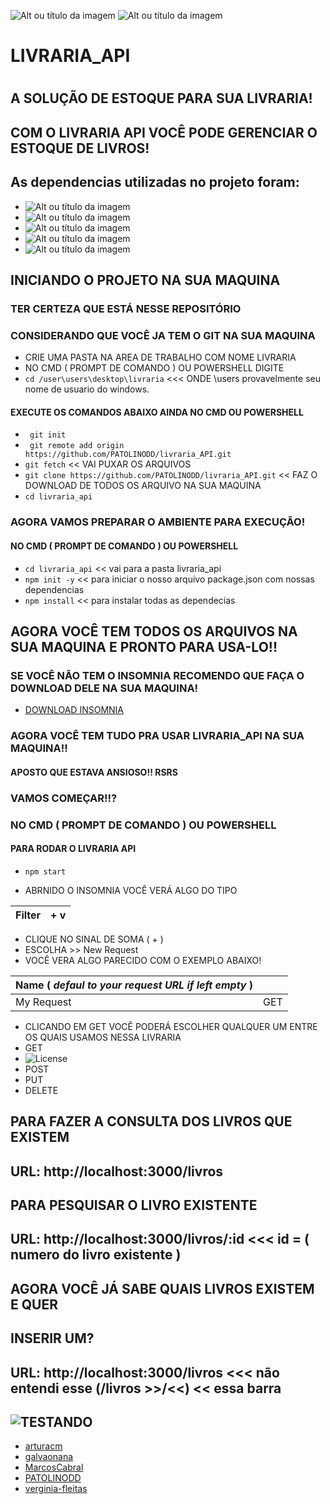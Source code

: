 ![Alt ou título da imagem](https://camo.githubusercontent.com/dfc69d704694f22168bea3d84584663777fa5301dcad5bbcb5459b336da8d554/68747470733a2f2f696d672e736869656c64732e696f2f62616467652f4e6f64652e6a732d3433383533443f7374796c653d666f722d7468652d6261646765266c6f676f3d6e6f64652e6a73266c6f676f436f6c6f723d7768697465)
![Alt ou título da imagem](https://img.shields.io/badge/JavaScript-323330?style=for-the-badge&logo=javascript&logoColor=F7DF1E)

# LIVRARIA_API 
#

## A SOLUÇÃO DE ESTOQUE PARA SUA LIVRARIA!
## COM O LIVRARIA API VOCÊ PODE GERENCIAR O ESTOQUE DE LIVROS!



## As dependencias utilizadas no projeto foram:
- ![Alt ou título da imagem](https://camo.githubusercontent.com/6f61ce982d7a61713d63c947148300012945bd4a4cafb8b9313e2426c5a1f273/68747470733a2f2f696d672e736869656c64732e696f2f62616467652f457870726573732e6a732d3430344435393f7374796c653d666f722d7468652d6261646765)
- ![Alt ou título da imagem](https://img.shields.io/badge/Nodemon-%20-green)
- ![Alt ou título da imagem](https://camo.githubusercontent.com/0a4aff6e255d17730282bc6b00ed6c73a3f09bca95365a4f5d73462106f8a789/68747470733a2f2f696d672e736869656c64732e696f2f7374617469632f76313f7374796c653d666f722d7468652d6261646765266d6573736167653d53657175656c697a6526636f6c6f723d323232323232266c6f676f3d53657175656c697a65266c6f676f436f6c6f723d353242304537266c6162656c3d)
- ![Alt ou título da imagem](https://camo.githubusercontent.com/932123bf240349f3785c02228b113b06299079e8740f480c767e8335fd6d752a/68747470733a2f2f696d672e736869656c64732e696f2f62616467652f53514c6974652d3037343035453f7374796c653d666f722d7468652d6261646765266c6f676f3d73716c697465266c6f676f436f6c6f723d7768697465)
- ![Alt ou título da imagem](https://img.shields.io/badge/Cors-%20-yellowgreen)

## INICIANDO O PROJETO NA SUA MAQUINA
### TER CERTEZA QUE ESTÁ NESSE REPOSITÓRIO
### CONSIDERANDO QUE VOCÊ JA TEM O GIT NA SUA MAQUINA
- CRIE UMA PASTA NA AREA DE TRABALHO COM NOME LIVRARIA
- NO CMD ( PROMPT DE COMANDO ) OU POWERSHELL DIGITE
- `cd /user\users\desktop\livraria` <<< ONDE \users provavelmente seu nome de usuario do windows.
#### EXECUTE OS COMANDOS ABAIXO AINDA NO CMD OU POWERSHELL
- ` git init`
- ` git remote add origin https://github.com/PATOLINODD/livraria_API.git`
- `git fetch` << VAI PUXAR OS ARQUIVOS
- `git clone https://github.com/PATOLINODD/livraria_API.git` << FAZ O DOWNLOAD DE TODOS OS ARQUIVO NA SUA MAQUINA
- `cd livraria_api`

### AGORA VAMOS PREPARAR O AMBIENTE PARA EXECUÇÃO!
#### NO CMD ( PROMPT DE COMANDO ) OU POWERSHELL
- `cd livraria_api` << vai para a pasta livraria_api
- `npm init -y` << para iniciar o nosso arquivo package.json com nossas dependencias
- `npm install` << para instalar todas as dependecias

## AGORA VOCÊ TEM TODOS OS ARQUIVOS NA SUA MAQUINA E PRONTO PARA USA-LO!!
### SE VOCÊ NÃO TEM O INSOMNIA RECOMENDO QUE FAÇA O DOWNLOAD DELE NA SUA MAQUINA!

- [DOWNLOAD INSOMNIA](https://insomnia.rest/download)


### AGORA VOCÊ TEM TUDO PRA USAR LIVRARIA_API NA SUA MAQUINA!!
#### APOSTO QUE ESTAVA ANSIOSO!! RSRS 
### VAMOS COMEÇAR!!?
### NO CMD ( PROMPT DE COMANDO ) OU POWERSHELL
#### PARA RODAR O LIVRARIA API
- ` npm start `


- ABRNIDO O INSOMNIA VOCÊ VERÁ ALGO DO TIPO


| Filter    | + v      |
| :-------- | :------- |

- CLIQUE NO SINAL DE SOMA ( + )
- ESCOLHA >> New Request
- VOCÊ VERA ALGO PARECIDO COM O EXEMPLO ABAIXO!

| **Name** ( _defaul to your request URL if left empty_ )|        |
| :-----------------------------------------------       | :----- |
| My Request                                             |  GET   |

- CLICANDO EM GET VOCÊ PODERÁ ESCOLHER QUALQUER UM ENTRE OS QUAIS USAMOS NESSA LIVRARIA
- GET
- ![License](https://img.shields.io/apm/l/atomic-design-ui.svg?)
- POST
- PUT
- DELETE

## PARA FAZER A CONSULTA DOS LIVROS QUE EXISTEM 
## URL: http://localhost:3000/livros

## PARA PESQUISAR O LIVRO EXISTENTE
## URL: http://localhost:3000/livros/:id  <<< id = ( numero do livro existente )

## AGORA VOCÊ JÁ SABE QUAIS LIVROS EXISTEM E QUER
## INSERIR UM? 
## URL: http://localhost:3000/livros <<< não entendi esse (/livros >>/<<) << essa barra

## ![TESTANDO](https://img.shields.io/badge/GITHUB_DEVS-100000?style=for-the-badge&logo=github&logoColor=white)
- [arturacm](https://github.com/arturacm)
- [galvaonana](https://github.com/galvaonana)
- [MarcosCabral](https://github.com/MarcosCabral93)
- [PATOLINODD](https://github.com/PATOLINODD) 
- [verginia-fleitas](https://github.com/verginia-fleitas)


